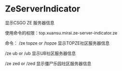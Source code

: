 # ZeServerIndicator
显示CSGO ZE 服务器信息

使用命令的权限：top.xuansu.mirai.ze-server-indicator.ze

命令：
/ze topze or /topze 显示TOPZE社区服务器信息

/ze ub or /ub       显示UB社区服务器信息

/ze zed or /zed     显示僵尸乐园社区服务器信息
